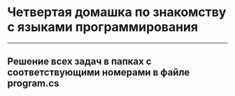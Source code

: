 # Четвертая домашка по знакомству с языками программирования

---

## Решение всех задач в папках с соответствующими номерами в файле program.cs
